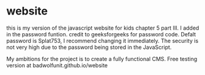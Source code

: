 # website
this is my version of the javascript website for kids chapter 5 part III.
I added in the password funtion.
credit to geeksforgeeks for password code.
Defalt password is Splat753, I recommend changing it immediately.
The security is not very high due to the password being stored in the JavaScript.

My ambitions for the project is to create a fully functional CMS.
Free testing version at badwolfunit.github.io/website